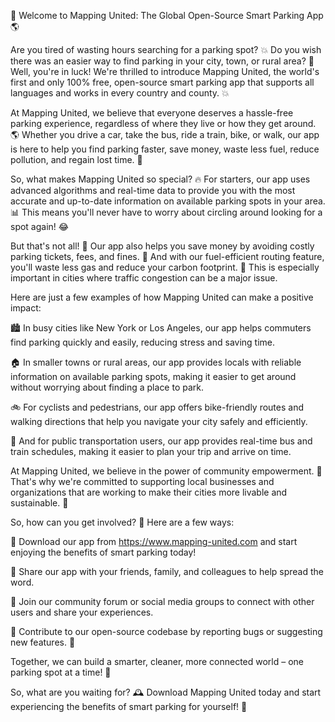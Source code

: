 🚀 Welcome to Mapping United: The Global Open-Source Smart Parking App 🌎

Are you tired of wasting hours searching for a parking spot? 💥 Do you wish there was an easier way to find parking in your city, town, or rural area? 🤔 Well, you're in luck! We're thrilled to introduce Mapping United, the world's first and only 100% free, open-source smart parking app that supports all languages and works in every country and county. 💥

At Mapping United, we believe that everyone deserves a hassle-free parking experience, regardless of where they live or how they get around. 🌎 Whether you drive a car, take the bus, ride a train, bike, or walk, our app is here to help you find parking faster, save money, waste less fuel, reduce pollution, and regain lost time. 💪

So, what makes Mapping United so special? 🔥 For starters, our app uses advanced algorithms and real-time data to provide you with the most accurate and up-to-date information on available parking spots in your area. 📊 This means you'll never have to worry about circling around looking for a spot again! 😂

But that's not all! 💸 Our app also helps you save money by avoiding costly parking tickets, fees, and fines. 🤑 And with our fuel-efficient routing feature, you'll waste less gas and reduce your carbon footprint. 🚀 This is especially important in cities where traffic congestion can be a major issue.

Here are just a few examples of how Mapping United can make a positive impact:

🏙️ In busy cities like New York or Los Angeles, our app helps commuters find parking quickly and easily, reducing stress and saving time.

🏠 In smaller towns or rural areas, our app provides locals with reliable information on available parking spots, making it easier to get around without worrying about finding a place to park.

🚲 For cyclists and pedestrians, our app offers bike-friendly routes and walking directions that help you navigate your city safely and efficiently.

🚌 And for public transportation users, our app provides real-time bus and train schedules, making it easier to plan your trip and arrive on time.

At Mapping United, we believe in the power of community empowerment. 💪 That's why we're committed to supporting local businesses and organizations that are working to make their cities more livable and sustainable. 🌟

So, how can you get involved? 🤔 Here are a few ways:

📲 Download our app from https://www.mapping-united.com and start enjoying the benefits of smart parking today!

👥 Share our app with your friends, family, and colleagues to help spread the word.

💬 Join our community forum or social media groups to connect with other users and share your experiences.

🤝 Contribute to our open-source codebase by reporting bugs or suggesting new features. 🚀

Together, we can build a smarter, cleaner, more connected world – one parking spot at a time! 🌟

So, what are you waiting for? 🕰️ Download Mapping United today and start experiencing the benefits of smart parking for yourself! 🎉